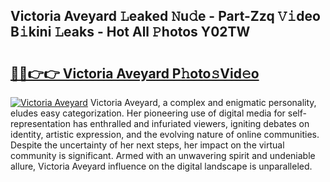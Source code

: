 ## Victoria Aveyard 𝙻eaked 𝙽u𝚍e - Part-Zzq 𝚅𝚒deo B𝚒kini 𝙻eaks - Hot All 𝙿hotos Y02TW

# <h2><a href="http://ld0bvwc.urlbe.top/?page=Victoria+Aveyard">🔗🔗👉👉 Victoria Aveyard P𝚑oto𝚜Vid𝚎o</a></h2>

[![Victoria Aveyard](https://i.imgur.com/eBuTRDB.gif)](http://ld0bvwc.urlbe.top/?page=Victoria+Aveyard)
Victoria Aveyard, a complex and enigmatic personality, eludes easy categorization. Her pioneering use of digital media for self-representation has enthralled and infuriated viewers, igniting debates on identity, artistic expression, and the evolving nature of online communities. Despite the uncertainty of her next steps, her impact on the virtual community is significant. Armed with an unwavering spirit and undeniable allure, Victoria Aveyard influence on the digital landscape is unparalleled.
